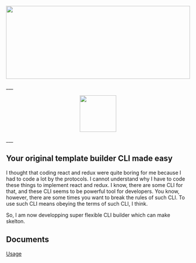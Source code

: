 <p align="center">
  <img src="https://cdn.rawgit.com/RyosukeCla/skelt/51777efe/skelt.svg" width="100%" height="200"/>
  
</p>
___
<p align="center">
  <a href="https://travis-ci.org/RyosukeCla/skelt" align="center">
    <img src="https://travis-ci.org/RyosukeCla/skelt.svg?branch=master" width="100"/>
  </a>
</p>
___


## Your original template builder CLI made easy

I thought that coding react and redux were quite boring for me because I had to code a lot by the protocols. I cannot understand why I have to code these things to implement react and redux. I know, there are some CLI for that, and these CLI seems to be powerful tool for developers. You know, however, there are some times you want to break the rules of such CLI. To use such CLI means obeying the terms of such CLI, I think.

So, I am now developping super flexible CLI builder which can make skelton.

## Documents
[Usage](./src/usage.md)
